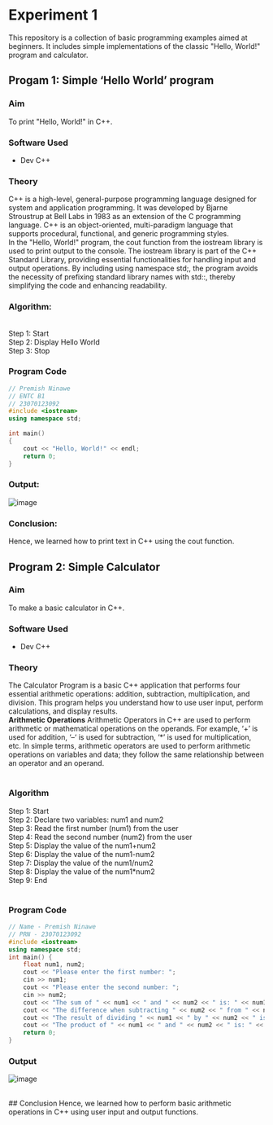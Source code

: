 # Experiment 1
This repository is a collection of basic programming examples aimed at beginners. It includes simple implementations of the classic "Hello, World!" program and calculator.

## Progam 1: Simple ‘Hello World’ program

### Aim
To print "Hello, World!" in C++.

### Software Used
- Dev C++

### Theory
C++ is a high-level, general-purpose programming language designed for system and application programming. It was developed by Bjarne Stroustrup at Bell Labs in 1983 as an extension of the C programming language. C++ is an object-oriented, multi-paradigm language that supports procedural, functional, and generic programming styles.
<br>
In the "Hello, World!" program, the cout function from the iostream library is used to print output to the console. The iostream library is part of the C++ Standard Library, providing essential functionalities for handling input and output operations. By including using namespace std;, the program avoids the necessity of prefixing standard library names with std::, thereby simplifying the code and enhancing readability.
<br>
### Algorithm: 
<br>
Step 1: Start
<br>
Step 2: Display Hello World
<br>
Step 3: Stop
<br>

### Program Code
```cpp
// Premish Ninawe
// ENTC B1
// 23070123092
#include <iostream>
using namespace std;

int main() 
{
    cout << "Hello, World!" << endl; 
    return 0;
}
```

### Output:
![image](https://github.com/user-attachments/assets/fa1d6166-0105-49c4-9d3f-78141c3cf5cd)


### Conclusion:
Hence, we learned how to print text in C++ using the cout function.
<br>

## Program 2: Simple Calculator 

### Aim
To make a basic calculator in C++.

### Software Used
- Dev C++

### Theory
The Calculator Program is a basic C++ application that performs four essential arithmetic operations: addition, subtraction, multiplication, and division. This program helps you understand how to use user input, perform calculations, and display results.
<br>
<strong align="left">Arithmetic Operations</strong>
Arithmetic Operators in C++ are used to perform arithmetic or mathematical operations on the operands. For example, ‘+’ is used for addition, ‘–‘ is used for subtraction,  ‘*’ is used for multiplication, etc. In simple terms, arithmetic operators are used to perform arithmetic operations on variables and data; they follow the same relationship between an operator and an operand.
<br>
<br>
### Algorithm
Step 1: Start
<br>
Step 2: Declare two variables: num1 and num2
<br>
Step 3: Read the first number (num1) from the user
<br>
Step 4: Read the second number (num2) from the user
<br>
Step 5: Display the value of the num1+num2
<br>
Step 6: Display the value of the num1-num2
<br>
Step 7: Display the value of the num1/num2
<br>
Step 8: Display the value of the num1*num2
<br>
Step 9: End
<br>
<br>
### Program Code
```cpp
// Name - Premish Ninawe
// PRN - 23070123092
#include <iostream>
using namespace std;
int main() {
    float num1, num2;
    cout << "Please enter the first number: ";
    cin >> num1;
    cout << "Please enter the second number: ";
    cin >> num2;
    cout << "The sum of " << num1 << " and " << num2 << " is: " << num1 + num2 << "\n";
    cout << "The difference when subtracting " << num2 << " from " << num1 << " is: " << num1 - num2 << "\n";
    cout << "The result of dividing " << num1 << " by " << num2 << " is: " << num1 / num2 << "\n";
    cout << "The product of " << num1 << " and " << num2 << " is: " << num1 * num2 << "\n";
    return 0;
}
```

### Output
![image](https://github.com/user-attachments/assets/076d2d80-9085-4840-8521-4a2d86036efc)

<br>
## Conclusion
Hence, we learned how to perform basic arithmetic operations in C++ using user input and output functions.
